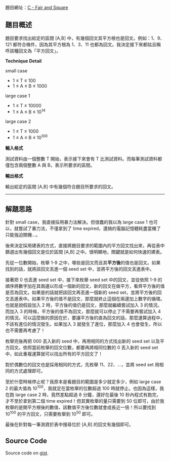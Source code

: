 <!--
[date]: 2013-04-14
[title]: [GCJ 2013] Qualification Round - C - Fair and Square
[name]: gcj-2013-qualification-round-c-fair-and-square
[tag]: Google Code Jam
-->

題目網址：[C - Fair and Square][1]

題目概述
-------

題目要求找出給定的區間 [A,B] 中，有幾個回文其平方根也是回文。例如：1、9、121 都符合條件，因為其平方根為 1、3、11 也都為回文。我決定接下來都姑且稱呼該種回文為「平方回文」。

**Technique Detail**

small case

- 1 ≤ T ≤ 100
- 1 ≤ A ≤ B ≤ 1000

large case 1

- 1 ≤ T ≤ 10000
- 1 ≤ A ≤ B ≤ 10<sup>14</sup>

large case 2

- 1 ≤ T ≤ 1000  
- 1 ≤ A ≤ B ≤ 10<sup>100</sup>

**輸入格式**

測試資料由一個整數 T 開始，表示接下來會有 T 比測試資料。而每筆測試資料都僅包含兩個整數 A 與 B，表示所要求的區間。

**輸出格式**

輸出給定的區間 [A,B] 中有幾個符合題目所要求的回文。

---

解題思路
------

針對 small case，我直接採用暴力法解決。但很蠢的我以為 large case 1 也可以，就嘗試了暴力法，不僅拿到了 time expired，還搞的電腦記憶體耗盡當機了只能強迫關機…。

後來決定採用建表的方式，直接將題目要求的範圍內的平方回文找出來，再從表中篩選出有幾個回文是位於區間 [A,B] 之中。很明顯地，關鍵就是如何快速的建表。

先從一位數開始，枚舉 1-9 之中，哪些是回文而且其**平方後**的值也是回文。如果找到的話，就將該回文丟進一個 seed set 中，並將平方後的回文丟進表中。

接著把 0 也丟進 seed set 中，接下來枚舉 seed set 中的回文，並從依照 1-9 的順序將數字加在其兩邊以形成一個新的回文，新的回文在做平方，看齊平方後的值是否為回文。如果是的話就把該回文再丟進一個新的 seed set，並將平方後的回文丟進表中。如果平方後的值不是回文，那麼就終止這個在兩邊加上數字的循環。也就是說假設加入 2 時，平方後的值仍是回文，那麼就繼續嘗試加入 3 的情況。而加入 3 的時候，平方後的值不為回文，那麼就可以停止了不需要再嘗試加入 4 的情況。可以這麼做的原因在於，要讓平方後的直為回文的話，那麼運算過程中，不該有進位的情況發生。如果加入 3 就發生了進位，那麼加入 4 也會發生，所以也不需要再考慮了！

枚舉完後再把 000 丟入新的 seed 中，再用相同的方式找出新的 seed set 以及平方回文。依照當前枚舉的回文位數，都要再將相同位數的 0 丟入新的 seed set 中，如此重複運算就可以找出所有的平方回文了！

對於偶數位的回文也是採用相同的方式，先枚舉 11、22、…，並將 seed set 用相同的方式處理即可。

至於什麼時候停止呢？我原本是看題目的範圍是多少就定多少，例如 large case 2 的最大值為 10<sup>100</sup>，我就定在當枚舉的位數超過 100 時就停止。也因為這樣，我在跑 large case 2 時，竟然差點超過 8 分鐘，還好在最後 10 秒內程式有跑完，才不至於拿到第二個 time expired！但其實枚舉的量只需要到 50 位即可，由於我枚舉的是開平方根後的數值，該數值平方後位數就會成長近一倍！所以要找到 10<sup>100</sup> 的平方回文，只需要枚舉到 10<sup>50</sup> 即可。

最後在針對每一筆測資於表中搜尋位於 [A,B] 的回文有幾個即可。

Source Code
----------------

<script src="https://gist.github.com/KuoE0/5382008.js"></script>

Source code on [gist][gist].

[1]: https://code.google.com/codejam/contest/2270488/dashboard#s=p2
[gist]: https://gist.github.com/5382008

